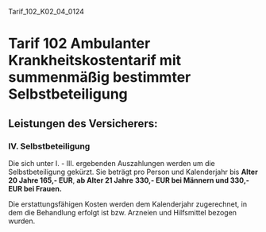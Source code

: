 Tarif_102_K02_04_0124
# Tarif 102 Ambulanter Krankheitskostentarif mit summenmäßig bestimmter Selbstbeteiligung
## Leistungen des Versicherers:
### IV. Selbstbeteiligung

Die sich unter I. - III. ergebenden Auszahlungen werden um die Selbstbeteiligung gekürzt. Sie beträgt pro Person und Kalenderjahr bis **Alter 20 Jahre 165,- EUR**, **ab Alter 21 Jahre** **330,- EUR bei Männern und 330,- EUR bei Frauen.**

Die erstattungsfähigen Kosten werden dem Kalenderjahr zugerechnet, in dem die Behandlung erfolgt ist bzw. Arzneien und Hilfsmittel bezogen wurden.
